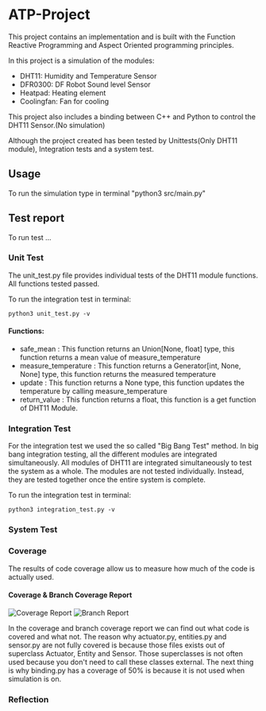 # ATP-Project

This project contains an implementation and is built with the Function Reactive Programming  and Aspect Oriented programming principles. 

In this project is a simulation of the modules:
- DHT11: Humidity and Temperature Sensor
- DFR0300: DF Robot Sound level Sensor
- Heatpad: Heating element
- Coolingfan: Fan for cooling

This project also includes a binding between C++ and Python to control the DHT11 Sensor.(No simulation)

Although the project created has been tested by Unittests(Only DHT11 module), Integration tests and a system test.

## Usage
To run the simulation type in terminal "python3 src/main.py"

## Test report
To run test ...

### Unit Test
The unit_test.py file provides individual tests of the DHT11 module functions.
All functions tested passed.

To run the integration test in terminal:
```
python3 unit_test.py -v
```

#### Functions:
- safe_mean : This function returns an Union[None, float] type, this function returns a mean value of measure_temperature
- measure_temperature : This function returns a Generator[int, None, None] type, this function returns the measured temperature
- update : This function returns a None type, this function updates the temperature by calling measure_temperature
- return_value : This function returns a float, this function is a get function of DHT11 Module.


### Integration Test
For the integration test we used the so called "Big Bang Test" method. In big bang integration testing, all the different modules are integrated simultaneously.
All modules of DHT11 are integrated simultaneously to test the system as a whole. The modules are not tested individually. Instead, they are tested together once the entire system is complete.

To run the integration test in terminal:
```
python3 integration_test.py -v
```


### System Test



### Coverage
The results of code coverage allow us to measure how much of the code is actually used.

#### Coverage & Branch Coverage Report
![Coverage Report](https://imgur.com/uRU4ZsW.png "")
![Branch Report](https://i.imgur.com/lZISxiI.png "")

In the coverage and branch coverage report we can find out what code is covered and what not. The reason why actuator.py, entities.py and sensor.py are not fully covered is because those files exists out of superclass Actuator, Entity and Sensor. Those superclasses is not often used because you don't need to call these classes external. The next thing is why binding.py has a coverage of 50% is because it is not used when simulation is on.


### Reflection


